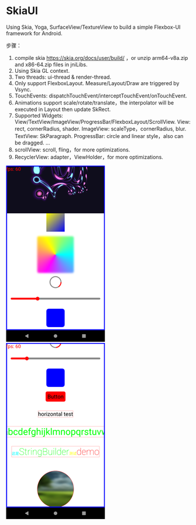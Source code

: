 # SkiaUI

Using Skia, Yoga, SurfaceView/TextureView to build a simple Flexbox-UI framework for Android.

步骤：

1. compile skia https://skia.org/docs/user/build/ ，or unzip arm64-v8a.zip and x86-64.zip files in jniLibs.
2. Using Skia GL context.
3. Two threads: ui-thread & render-thread.
4. Only support FlexboxLayout. Measure/Layout/Draw are triggered by Vsync.
5. TouchEvents: dispatchTouchEvent/interceptTouchEvent/onTouchEvent.
6. Animations support scale/rotate/translate，the interpolator will be executed in Layout then update SkRect.
7. Supported Widgets: View/TextView/ImageView/ProgressBar/FlexboxLayout/ScrollView.
   View: rect, cornerRadius, shader.
   ImageView: scaleType，cornerRadius, blur.
   TextView: SkParagraph.
   ProgressBar: circle and linear style，also can be dragged.
   ...
8. scrollView: scroll, fling，for more optimizations.
9. RecyclerView: adapter，ViewHolder，for more optimizations.

![image](https://github.com/tanpuer/SkiaUI2/blob/main/app/example1.png)
![image](https://github.com/tanpuer/SkiaUI2/blob/main/app/example2.png)